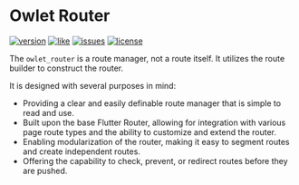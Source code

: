 # Owlet Router

[![version](https://img.shields.io/pub/v/owlet_router)](https://pub.dev/packages/owlet_router) [![like](https://img.shields.io/pub/likes/owlet_router)](https://pub.dev/packages/owlet_router) [![issues](https://img.shields.io/github/issues/sonnts996/owlet-router)](https://github.com/sonnts996/owlet-router) [![license](https://img.shields.io/github/license/sonnts996/owlet-router)](https://github.com/sonnts996/owlet-router)

The `owlet_router` is a route manager, not a route itself. It utilizes the route builder to
construct the router.

It is designed with several purposes in mind:

- Providing a clear and easily definable route manager that is simple to read and use.
- Built upon the base Flutter Router, allowing for integration with various page route types and the
  ability to customize and extend the router.
- Enabling modularization of the router, making it easy to segment routes and create independent
  routes.
- Offering the capability to check, prevent, or redirect routes before they are pushed.
